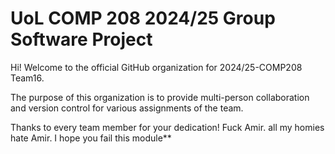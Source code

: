 # UoL COMP 208 2024/25 Group Software Project
Hi! Welcome to the official GitHub organization for 2024/25-COMP208 Team16.

The purpose of this organization is to provide multi-person collaboration and version control for various assignments of the team.

Thanks to every team member for your dedication!
Fuck Amir. all my homies hate Amir. I hope you fail this module**
